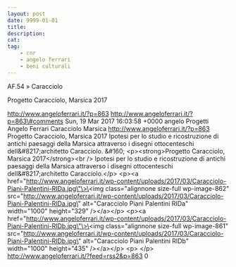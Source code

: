 ```yaml
---
layout: post
date: 9999-01-01
title:
description:
cat:
tag:
    - cnr
    - angelo ferrari
    - beni culturali
---
```

AF.54 » Caracciolo

Progetto Caracciolo, Marsica 2017

http://www.angeloferrari.it/?p=863 http://www.angeloferrari.it/?p=863\#comments Sun, 19 Mar 2017 16:03:58 +0000 angelo Progetti Angelo Ferrari Caracciolo Marsica http://www.angeloferrari.it/?p=863 Progetto Caracciolo, Marsica 2017 Ipotesi per lo studio e ricostruzione di antichi paesaggi della Marsica attraverso i disegni ottocenteschi dell&\#8217;architetto Caracciolo. &\#160; \<p\>\<strong\>Progetto Caracciolo, Marsica 2017\</strong\>\<br /\> Ipotesi per lo studio e ricostruzione di antichi paesaggi della Marsica attraverso i disegni ottocenteschi dell&\#8217;architetto Caracciolo.\</p\> \<p\>\<a href=\"http://www.angeloferrari.it/wp-content/uploads/2017/03/Caracciolo-Piani-Palentini-RIDa.jpg\"\>\<img class=\"alignnone size-full wp-image-862\" src=\"http://www.angeloferrari.it/wp-content/uploads/2017/03/Caracciolo-Piani-Palentini-RIDa.jpg\" alt=\"Caracciolo Piani Palentini RIDa\" width=\"1000\" height=\"329\" /\>\</a\>\</p\> \<p\>\<a href=\"http://www.angeloferrari.it/wp-content/uploads/2017/03/Caracciolo-Piani-Palentini-RIDb.jpg\"\>\<img class=\"alignnone size-full wp-image-861\" src=\"http://www.angeloferrari.it/wp-content/uploads/2017/03/Caracciolo-Piani-Palentini-RIDb.jpg\" alt=\"Caracciolo Piani Palentini RIDb\" width=\"1000\" height=\"435\" /\>\</a\>\</p\> \<p\>&nbsp;\</p\> http://www.angeloferrari.it/?feed=rss2&p=863 0

